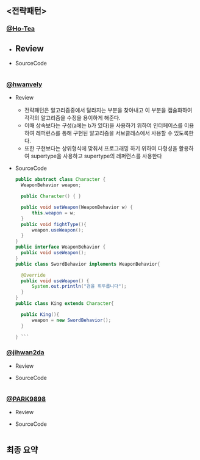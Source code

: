 ## <전략패턴>

### [@Ho-Tea](https://github.com/Ho-Tea)

- Review
  - 


- SourceCode
  ``` java
  
  ```


### [@hwanvely](https://github.com/Hwanvely)

- Review
  * 전략패턴은 알고리즘중에서 달라지는 부분을 찾아내고 이 부분을 캡슐화하여 각각의 알고리즘을 수정을 용이하게 해준다.
  * 이때 상속보다는 구성(a에는 b가 있다)을 사용하기 위하여 인터페이스를 이용하여 레퍼런스를 통해 구현된 알고리즘을 서브클래스에서 사용할 수 있도록한다.
  * 또한 구현보다는 상위형식에 맞춰서 프로그래밍 하기 위하여 다형성을 활용하여 supertype을 사용하고 supertype의 레퍼런스를 사용한다


- SourceCode
  ``` java
  public abstract class Character {
    WeaponBehavior weapon;

    public Character() { }

    public void setWeapon(WeaponBehavior w) {
        this.weapon = w;
    }
    public void fightType(){
        weapon.useWeapon();
    }
  }
  public interface WeaponBehavior {
    public void useWeapon();
  }
  public class SwordBehavior implements WeaponBehavior{

    @Override
    public void useWeapon() {
        System.out.println("검을 휘두릅니다");
    }
  }
  public class King extends Character{

    public King(){
        weapon = new SwordBehavior();
    }

  } ```


### [@jihwan2da](https://github.com/jihwan2da)

- Review
  


- SourceCode
  ``` java
  
  ```



### [@PARK9898](https://github.com/PARK9898)

- Review
  


- SourceCode
  ``` java
  
  ```




## 최종 요약
